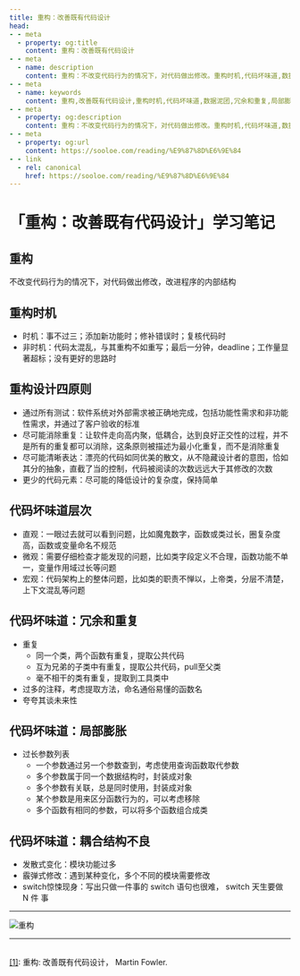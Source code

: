 ```yaml
---
title: 重构：改善既有代码设计
head:
- - meta
  - property: og:title
    content: 重构：改善既有代码设计
- - meta
  - name: description
    content: 重构：不改变代码行为的情况下，对代码做出修改。重构时机,代码坏味道,数据泥团,冗余和重复,局部膨胀,耦合结构不良
- - meta
  - name: keywords
    content: 重构,改善既有代码设计,重构时机,代码坏味道,数据泥团,冗余和重复,局部膨胀,耦合结构不良
- - meta
  - property: og:description
    content: 重构：不改变代码行为的情况下，对代码做出修改。重构时机,代码坏味道,数据泥团,冗余和重复,局部膨胀,耦合结构不良
- - meta
  - property: og:url
    content: https://sooloe.com/reading/%E9%87%8D%E6%9E%84
- - link
  - rel: canonical
    href: https://sooloe.com/reading/%E9%87%8D%E6%9E%84
---
```


# 「重构：改善既有代码设计」学习笔记

## 重构
不改变代码行为的情况下，对代码做出修改，改进程序的内部结构

## 重构时机
* 时机：事不过三；添加新功能时；修补错误时；复核代码时
* 非时机：代码太混乱，与其重构不如重写；最后一分钟，deadline；工作量显著超标；没有更好的思路时

## 重构设计四原则
* 通过所有测试：软件系统对外部需求被正确地完成，包括功能性需求和非功能性需求，并通过了客户验收的标准
* 尽可能消除重复：让软件走向高内聚，低耦合，达到良好正交性的过程，并不是所有的重复都可以消除，这条原则被描述为最小化重复，而不是消除重复
* 尽可能清晰表达：漂亮的代码如同优美的散文，从不隐藏设计者的意图，恰如其分的抽象，直截了当的控制，代码被阅读的次数远远大于其修改的次数
* 更少的代码元素：尽可能的降低设计的复杂度，保持简单

## 代码坏味道层次
* 直观：一眼过去就可以看到问题，比如魔鬼数字，函数或类过长，圈复杂度高，函数或变量命名不规范
* 微观：需要仔细检查才能发现的问题，比如类字段定义不合理，函数功能不单一，变量作用域过长等问题
* 宏观：代码架构上的整体问题，比如类的职责不惮以，上帝类，分层不清楚，上下文混乱等问题

## 代码坏味道：冗余和重复
  * 重复
    * 同一个类，两个函数有重复，提取公共代码
    * 互为兄弟的子类中有重复，提取公共代码，pull至父类
    * 毫不相干的类有重复，提取到工具类中
  * 过多的注释，考虑提取方法，命名通俗易懂的函数名
  * 夸夸其谈未来性


## 代码坏味道：局部膨胀
  * 过长参数列表
    * 一个参数通过另一个参数查到，考虑使用查询函数取代参数
    * 多个参数属于同一个数据结构时，封装成对象
    * 多个参数有关联，总是同时使用，封装成对象
    * 某个参数是用来区分函数行为的，可以考虑移除
    * 多个函数有相同的参数，可以将多个函数组合成类

## 代码坏味道：耦合结构不良
  * 发散式变化：模块功能过多
  * 霰弹式修改：遇到某种变化，多个不同的模块需要修改
  * switch惊悚现身：写出只做一件事的 switch 语句也很难， switch 天生要做 N 件 事

---

![重构](https://cdn.jsdelivr.net/gh/scopor/photos@main/tech/重构.png)

---


​    
[[1]](https://book.douban.com/subject/4262627/): 重构: 改善既有代码设计， Martin Fowler.



